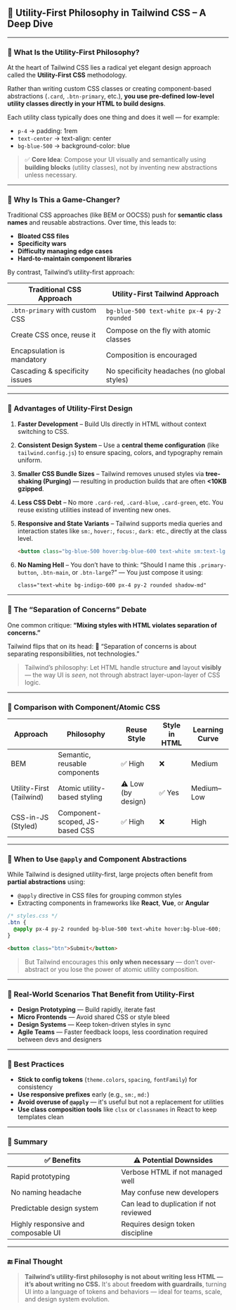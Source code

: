 
## 🧠 **Utility-First Philosophy in Tailwind CSS – A Deep Dive**

---

### 🔹 What Is the Utility-First Philosophy?

At the heart of Tailwind CSS lies a radical yet elegant design approach called the **Utility-First CSS** methodology.

Rather than writing custom CSS classes or creating component-based abstractions (`.card`, `.btn-primary`, etc.), **you use pre-defined low-level utility classes directly in your HTML to build designs**.

Each utility class typically does one thing and does it well — for example:

* `p-4` → padding: 1rem
* `text-center` → text-align: center
* `bg-blue-500` → background-color: blue

> ✅ **Core Idea**: Compose your UI visually and semantically using **building blocks** (utility classes), not by inventing new abstractions unless necessary.

---

### 🔹 Why Is This a Game-Changer?

Traditional CSS approaches (like BEM or OOCSS) push for **semantic class names** and reusable abstractions. Over time, this leads to:

* **Bloated CSS files**
* **Specificity wars**
* **Difficulty managing edge cases**
* **Hard-to-maintain component libraries**

By contrast, Tailwind’s utility-first approach:

| Traditional CSS Approach       | Utility-First Tailwind Approach             |
| ------------------------------ | ------------------------------------------- |
| `.btn-primary` with custom CSS | `bg-blue-500 text-white px-4 py-2 rounded`  |
| Create CSS once, reuse it      | Compose on the fly with atomic classes      |
| Encapsulation is mandatory     | Composition is encouraged                   |
| Cascading & specificity issues | No specificity headaches (no global styles) |

---

### 🔹 Advantages of Utility-First Design

1. **Faster Development**
   – Build UIs directly in HTML without context switching to CSS.

2. **Consistent Design System**
   – Use a **central theme configuration** (like `tailwind.config.js`) to ensure spacing, colors, and typography remain uniform.

3. **Smaller CSS Bundle Sizes**
   – Tailwind removes unused styles via **tree-shaking (Purging)** — resulting in production builds that are often **<10KB gzipped**.

4. **Less CSS Debt**
   – No more `.card-red`, `.card-blue`, `.card-green`, etc. You reuse existing utilities instead of inventing new ones.

5. **Responsive and State Variants**
   – Tailwind supports media queries and interaction states like `sm:`, `hover:`, `focus:`, `dark:` etc., directly at the class level.

   ```html
   <button class="bg-blue-500 hover:bg-blue-600 text-white sm:text-lg text-sm">
   ```

6. **No Naming Hell**
   – You don’t have to think: “Should I name this `.primary-button`, `.btn-main`, or `.btn-large`?” — You just compose it using:

   ```html
   class="text-white bg-indigo-600 px-4 py-2 rounded shadow-md"
   ```

---

### 🔹 The “Separation of Concerns” Debate

One common critique:
**“Mixing styles with HTML violates separation of concerns.”**

Tailwind flips that on its head:
🧠 “Separation of concerns is about separating responsibilities, not technologies.”

> Tailwind’s philosophy: Let HTML handle structure **and** layout **visibly** — the way UI is *seen*, not through abstract layer-upon-layer of CSS logic.

---

### 🔹 Comparison with Component/Atomic CSS

| Approach                 | Philosophy                     | Reuse Style        | Style in HTML | Learning Curve |
| ------------------------ | ------------------------------ | ------------------ | ------------- | -------------- |
| BEM                      | Semantic, reusable components  | ✅ High             | ❌             | Medium         |
| Utility-First (Tailwind) | Atomic utility-based styling   | ⚠️ Low (by design) | ✅ Yes         | Medium–Low     |
| CSS-in-JS (Styled)       | Component-scoped, JS-based CSS | ✅ High             | ❌             | High           |

---

### 🔹 When to Use `@apply` and Component Abstractions

While Tailwind is designed utility-first, large projects often benefit from **partial abstractions** using:

* `@apply` directive in CSS files for grouping common styles
* Extracting components in frameworks like **React**, **Vue**, or **Angular**

```css
/* styles.css */
.btn {
  @apply px-4 py-2 rounded bg-blue-500 text-white hover:bg-blue-600;
}
```

```html
<button class="btn">Submit</button>
```

> But Tailwind encourages this **only when necessary** — don’t over-abstract or you lose the power of atomic utility composition.

---

### 🔹 Real-World Scenarios That Benefit from Utility-First

* **Design Prototyping** — Build rapidly, iterate fast
* **Micro Frontends** — Avoid shared CSS or style bleed
* **Design Systems** — Keep token-driven styles in sync
* **Agile Teams** — Faster feedback loops, less coordination required between devs and designers

---

### 🔹 Best Practices

* **Stick to config tokens** (`theme.colors`, `spacing`, `fontFamily`) for consistency
* **Use responsive prefixes** early (e.g., `sm:`, `md:`)
* **Avoid overuse of `@apply`** — it's useful but not a replacement for utilities
* **Use class composition tools** like `clsx` or `classnames` in React to keep templates clean

---

### 🔹 Summary

| ✅ Benefits                          | ⚠️ Potential Downsides                  |
| ----------------------------------- | --------------------------------------- |
| Rapid prototyping                   | Verbose HTML if not managed well        |
| No naming headache                  | May confuse new developers              |
| Predictable design system           | Can lead to duplication if not reviewed |
| Highly responsive and composable UI | Requires design token discipline        |

---

### 🔚 Final Thought

> **Tailwind’s utility-first philosophy is not about writing less HTML — it’s about writing no CSS.**
> It's about **freedom with guardrails**, turning UI into a language of tokens and behaviors — ideal for teams, scale, and design system evolution.

